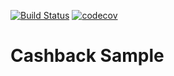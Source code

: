[![Build Status](https://travis-ci.org/ayrat-l/cashback-ci.svg?branch=master)](https://travis-ci.org/ayrat-l/cashback-ci)
[![codecov](https://codecov.io/gh/ayrat-l/cashback-ci/branch/master/graph/badge.svg)](https://codecov.io/gh/ayrat-l/cashback-ci)
# Cashback Sample